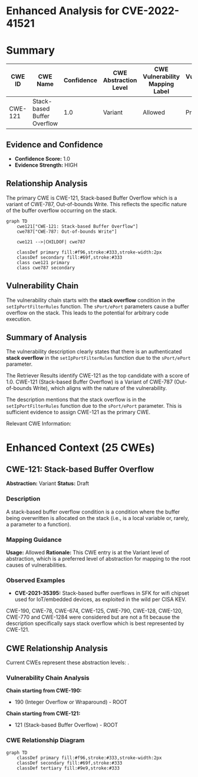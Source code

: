 # Enhanced Analysis for CVE-2022-41521

# Summary
| CWE ID | CWE Name | Confidence | CWE Abstraction Level | CWE Vulnerability Mapping Label | CWE-Vulnerability Mapping Notes |
|---|---|---|---|---|---|
| CWE-121 | Stack-based Buffer Overflow | 1.0 | Variant | Allowed | Primary CWE |

## Evidence and Confidence

*   **Confidence Score:** 1.0
*   **Evidence Strength:** HIGH

## Relationship Analysis
The primary CWE is CWE-121, Stack-based Buffer Overflow which is a variant of CWE-787, Out-of-bounds Write. This reflects the specific nature of the buffer overflow occurring on the stack.

```mermaid
graph TD
    cwe121["CWE-121: Stack-based Buffer Overflow"]
    cwe787["CWE-787: Out-of-bounds Write"]
    
    cwe121 -->|CHILDOF| cwe787
    
    classDef primary fill:#f96,stroke:#333,stroke-width:2px
    classDef secondary fill:#69f,stroke:#333
    class cwe121 primary
    class cwe787 secondary
```

## Vulnerability Chain
The vulnerability chain starts with the **stack overflow** condition in the `setIpPortFilterRules` function. The `sPort/ePort` parameters cause a buffer overflow on the stack. This leads to the potential for arbitrary code execution.

## Summary of Analysis
The vulnerability description clearly states that there is an authenticated **stack overflow** in the `setIpPortFilterRules` function due to the `sPort/ePort` parameter.

The Retriever Results identify CWE-121 as the top candidate with a score of 1.0.
CWE-121 (Stack-based Buffer Overflow) is a Variant of CWE-787 (Out-of-bounds Write), which aligns with the nature of the vulnerability.

The description mentions that the stack overflow is in the `setIpPortFilterRules` function due to the `sPort/ePort` parameter. This is sufficient evidence to assign CWE-121 as the primary CWE.

Relevant CWE Information:

# Enhanced Context (25 CWEs)

## CWE-121: Stack-based Buffer Overflow
**Abstraction:** Variant
**Status:** Draft

### Description
A stack-based buffer overflow condition is a condition where the buffer being overwritten is allocated on the stack (i.e., is a local variable or, rarely, a parameter to a function).

### Mapping Guidance
**Usage:** Allowed
**Rationale:** This CWE entry is at the Variant level of abstraction, which is a preferred level of abstraction for mapping to the root causes of vulnerabilities.

### Observed Examples
- **CVE-2021-35395:** Stack-based buffer overflows in SFK for wifi chipset used for IoT/embedded devices, as exploited in the wild per CISA KEV.

CWE-190, CWE-78, CWE-674, CWE-125, CWE-790, CWE-128, CWE-120, CWE-770 and CWE-1284 were considered but are not a fit because the description specifically says stack overflow which is best represented by CWE-121.


## CWE Relationship Analysis

Current CWEs represent these abstraction levels: .


### Vulnerability Chain Analysis

**Chain starting from CWE-190:**
- 190 (Integer Overflow or Wraparound) - ROOT


**Chain starting from CWE-121:**
- 121 (Stack-based Buffer Overflow) - ROOT



### CWE Relationship Diagram

```mermaid
graph TD
    classDef primary fill:#f96,stroke:#333,stroke-width:2px
    classDef secondary fill:#69f,stroke:#333
    classDef tertiary fill:#9e9,stroke:#333
```